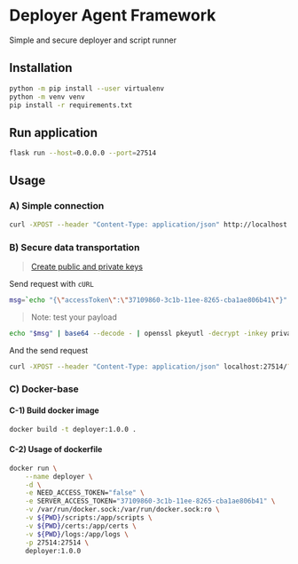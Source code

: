 # Deployer Agent Framework

Simple and secure deployer and script runner

## Installation

```bash
python -m pip install --user virtualenv
python -m venv venv
pip install -r requirements.txt
```
## Run application

```bash
flask run --host=0.0.0.0 --port=27514
```

## Usage

### A) Simple connection

```bash
curl -XPOST --header "Content-Type: application/json" http://localhost:27514/?cmd=test  --data '{"accessToken":"37109860-3c1b-11ee-8265-cba1ae806b41"}'
```

### B) Secure data transportation

> [Create public and private keys](./docs/rsa-encryption.md)

Send request with `cURL`

```bash
msg=`echo "{\"accessToken\":\"37109860-3c1b-11ee-8265-cba1ae806b41\"}" | openssl pkeyutl -encrypt -inkey public.pem -pubin -in - | base64`
```

> Note: test your payload

```bash
echo "$msg" | base64 --decode - | openssl pkeyutl -decrypt -inkey private.pem -in -
```

And the send request
```bash
curl -XPOST --header "Content-Type: application/json" localhost:27514/?cmd=test --data "$msg"

```
### C) Docker-base

#### C-1) Build docker image

```bash
docker build -t deployer:1.0.0 .
```

#### C-2) Usage of dockerfile

```bash
docker run \
    --name deployer \
    -d \
    -e NEED_ACCESS_TOKEN="false" \
    -e SERVER_ACCESS_TOKEN="37109860-3c1b-11ee-8265-cba1ae806b41" \
    -v /var/run/docker.sock:/var/run/docker.sock:ro \
    -v ${PWD}/scripts:/app/scripts \
    -v ${PWD}/certs:/app/certs \
    -v ${PWD}/logs:/app/logs \
    -p 27514:27514 \
    deployer:1.0.0
```